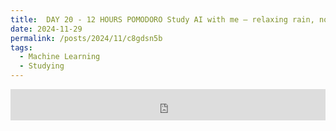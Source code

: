 ```yaml
---
title:  DAY 20 - 12 HOURS POMODORO Study AI with me — relaxing rain, no music
date: 2024-11-29
permalink: /posts/2024/11/c8gdsn5b
tags:
  - Machine Learning
  - Studying
---
```


<iframe width="100%" height="50" src="https://www.youtube.com/embed/tRJspYQTAx4" frameborder="0" allowfullscreen></iframe>
